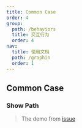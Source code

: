 ```yaml
---
title: Common Case
order: 4
group:
  path: /behaviors
  title: 交互行为
  order: 4
nav:
  title: 使用文档
  path: /graphin
  order: 1
---
```


## Common Case

### Show Path

> The demo from [issue](https://github.com/antvis/Graphin/issues/363)

<code src='./demos/find-path.tsx'>
